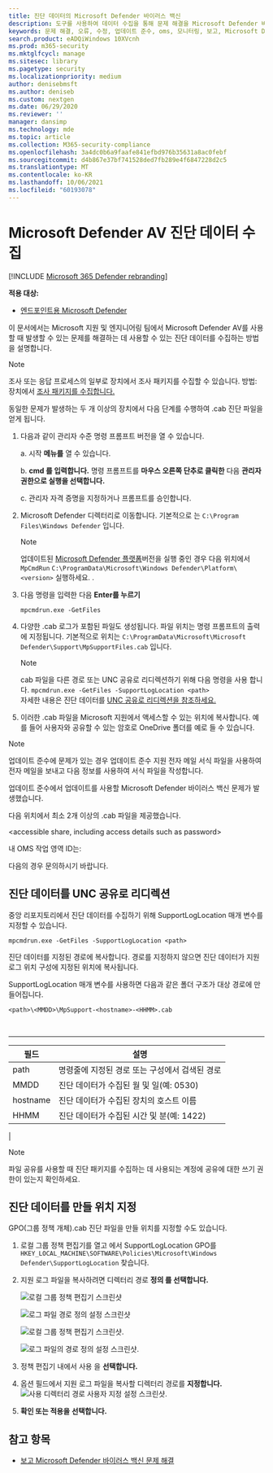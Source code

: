 ```yaml
---
title: 진단 데이터의 Microsoft Defender 바이러스 백신
description: 도구를 사용하여 데이터 수집을 통해 문제 해결을 Microsoft Defender 바이러스 백신
keywords: 문제 해결, 오류, 수정, 업데이트 준수, oms, 모니터링, 보고, Microsoft Defender av, 그룹 정책 개체, 설정, 진단 데이터
search.product: eADQiWindows 10XVcnh
ms.prod: m365-security
ms.mktglfcycl: manage
ms.sitesec: library
ms.pagetype: security
ms.localizationpriority: medium
author: denisebmsft
ms.author: deniseb
ms.custom: nextgen
ms.date: 06/29/2020
ms.reviewer: ''
manager: dansimp
ms.technology: mde
ms.topic: article
ms.collection: M365-security-compliance
ms.openlocfilehash: 3a4dc0b6a9faafe841efbd976b35631a8ac0febf
ms.sourcegitcommit: d4b867e37bf741528ded7fb289e4f6847228d2c5
ms.translationtype: MT
ms.contentlocale: ko-KR
ms.lasthandoff: 10/06/2021
ms.locfileid: "60193078"
---
```

# <a name="collect-microsoft-defender-av-diagnostic-data"></a>Microsoft Defender AV 진단 데이터 수집

[!INCLUDE [Microsoft 365 Defender rebranding](../../includes/microsoft-defender.md)]


**적용 대상:**

- [엔드포인트용 Microsoft Defender](/microsoft-365/security/defender-endpoint/)

이 문서에서는 Microsoft 지원 및 엔지니어링 팀에서 Microsoft Defender AV를 사용할 때 발생할 수 있는 문제를 해결하는 데 사용할 수 있는 진단 데이터를 수집하는 방법을 설명합니다.

> [!NOTE]
> 조사 또는 응답 프로세스의 일부로 장치에서 조사 패키지를 수집할 수 있습니다. 방법: 장치에서 [조사 패키지를 수집합니다.](/windows/security/threat-protection/microsoft-defender-atp/respond-machine-alerts#collect-investigation-package-from-devices)

동일한 문제가 발생하는 두 개 이상의 장치에서 다음 단계를 수행하여 .cab 진단 파일을 얻게 됩니다.

1. 다음과 같이 관리자 수준 명령 프롬프트 버전을 열 수 있습니다.

    a. 시작 **메뉴를** 열 수 있습니다.

    b. **cmd 를 입력합니다.** 명령 프롬프트를 **마우스 오른쪽 단추로 클릭한** 다음 **관리자 권한으로 실행을 선택합니다.**

    c. 관리자 자격 증명을 지정하거나 프롬프트를 승인합니다.

2. Microsoft Defender 디렉터리로 이동합니다. 기본적으로 는 `C:\Program Files\Windows Defender` 입니다.

   > [!NOTE]
   > 업데이트된 [Microsoft Defender 플랫폼](https://support.microsoft.com/help/4052623/update-for-microsoft-defender-antimalware-platform)버전을 실행 중인 경우 다음 위치에서 `MpCmdRun` `C:\ProgramData\Microsoft\Windows Defender\Platform\<version>` 실행하세요. .

3. 다음 명령을 입력한 다음 **Enter를 누르기**

    ```Dos
    mpcmdrun.exe -GetFiles
    ```

4. 다양한 .cab 로그가 포함된 파일도 생성됩니다. 파일 위치는 명령 프롬프트의 출력에 지정됩니다. 기본적으로 위치는 `C:\ProgramData\Microsoft\Microsoft Defender\Support\MpSupportFiles.cab` 입니다.

   > [!NOTE]
   > cab 파일을 다른 경로 또는 UNC 공유로 리디렉션하기 위해 다음 명령을 사용 합니다. `mpcmdrun.exe -GetFiles -SupportLogLocation <path>`  <br/>자세한 내용은 진단 데이터를 [UNC 공유로 리디렉션을 참조하세요.](#redirect-diagnostic-data-to-a-unc-share)

5. 이러한 .cab 파일을 Microsoft 지원에서 액세스할 수 있는 위치에 복사합니다. 예를 들어 사용자와 공유할 수 있는 암호로 OneDrive 폴더를 예로 들 수 있습니다.

> [!NOTE]
> 업데이트 준수에 문제가 있는 경우 업데이트 준수 <a href="mailto:ucsupport@microsoft.com?subject=WDAV assessment issue&body=I%20am%20encountering%20the%20following%20issue%20when%20using%20Windows%20Defender%20AV%20in%20Update%20Compliance%3a%20%0d%0aI%20have%20provided%20at%20least%202%20support%20.cab%20files%20at%20the%20following%20location%3a%20%3Caccessible%20share%2c%20including%20access%20details%20such%20as%20password%3E%0d%0aMy%20OMS%20workspace%20ID%20is%3a%20%0d%0aPlease%20contact%20me%20at%3a"></a>지원 전자 메일 서식 파일을 사용하여 전자 메일을 보내고 다음 정보를 사용하여 서식 파일을 작성합니다.
>
> 업데이트 준수에서 업데이트를 사용할 Microsoft Defender 바이러스 백신 문제가 발생했습니다.
>
> 다음 위치에서 최소 2개 이상의 .cab 파일을 제공했습니다.
>
> \<accessible share, including access details such as password\>
>
> 내 OMS 작업 영역 ID는:
>
> 다음의 경우 문의하시기 바랍니다.

## <a name="redirect-diagnostic-data-to-a-unc-share"></a>진단 데이터를 UNC 공유로 리디렉션

중앙 리포지토리에서 진단 데이터를 수집하기 위해 SupportLogLocation 매개 변수를 지정할 수 있습니다.

```Dos
mpcmdrun.exe -GetFiles -SupportLogLocation <path>
```

진단 데이터를 지정된 경로에 복사합니다. 경로를 지정하지 않으면 진단 데이터가 지원 로그 위치 구성에 지정된 위치에 복사됩니다.

SupportLogLocation 매개 변수를 사용하면 다음과 같은 폴더 구조가 대상 경로에 만들어집니다.

```Dos
<path>\<MMDD>\MpSupport-<hostname>-<HHMM>.cab
```

<br>

****

|필드|설명|
|---|---|
|path|명령줄에 지정된 경로 또는 구성에서 검색된 경로|
|MMDD|진단 데이터가 수집된 월 및 일(예: 0530)|
|hostname|진단 데이터가 수집된 장치의 호스트 이름|
|HHMM|진단 데이터가 수집된 시간 및 분(예: 1422)|
|

> [!NOTE]
> 파일 공유를 사용할 때 진단 패키지를 수집하는 데 사용되는 계정에 공유에 대한 쓰기 권한이 있는지 확인하세요.

## <a name="specify-location-where-diagnostic-data-is-created"></a>진단 데이터를 만들 위치 지정

GPO(그룹 정책 개체).cab 진단 파일을 만들 위치를 지정할 수도 있습니다.

1. 로컬 그룹 정책 편집기를 열고 에서 SupportLogLocation GPO를 `HKEY_LOCAL_MACHINE\SOFTWARE\Policies\Microsoft\Windows Defender\SupportLogLocation` 찾습니다.

2. 지원 로그 파일을 복사하려면 디렉터리 경로 **정의 를 선택합니다.**

   ![로컬 그룹 정책 편집기 스크린샷](images/GPO1-SupportLogLocationDefender.png)

   ![로그 파일 경로 정의 설정 스크린샷](images/GPO2-SupportLogLocationGPPage.png)

    ![로컬 그룹 정책 편집기 스크린샷.](images/GPO1-SupportLogLocationDefender.png)  
        
     ![로그 파일의 경로 정의 설정 스크린샷.](images/GPO2-SupportLogLocationGPPage.png)  
3. 정책 편집기 내에서 사용 을 **선택합니다.**

4. 옵션 필드에서 지원 로그 파일을 복사할 디렉터리 경로를 **지정합니다.**
     ![사용 디렉터리 경로 사용자 지정 설정 스크린샷.](images/GPO3-SupportLogLocationGPPageEnabledExample.png) 
5. **확인 또는 적용을** **선택합니다.**

## <a name="see-also"></a>참고 항목

- [보고 Microsoft Defender 바이러스 백신 문제 해결](troubleshoot-reporting.md)
